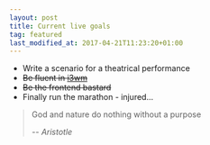 ```yaml
---
layout: post
title: Current live goals
tag: featured
last_modified_at: 2017-04-21T11:23:20+01:00
---
```


* Write a scenario for a theatrical performance
* <s>Be fluent in <a href="https://i3wm.org" target="_blank">i3wm</a></s>
* <s>Be the frontend bastard</s>
* Finally run the marathon - injured...

>God and nature do nothing without a purpose
>
> -- <cite>Aristotle</cite>

